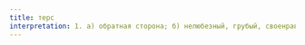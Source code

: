 ```yaml
---
title: терс
interpretation: 1. а) обратная сторона; б) нелюбезный, грубый, своенравный; 2. РПН
---
```


